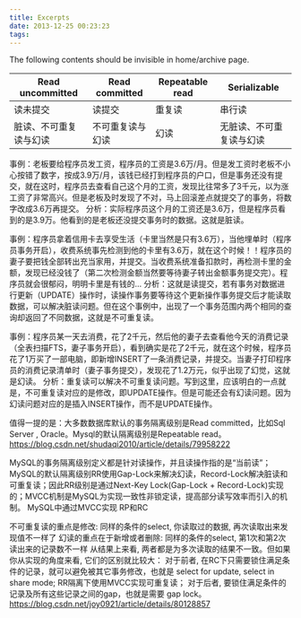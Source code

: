 ```yaml
---
title: Excerpts
date: 2013-12-25 00:23:23
tags:
---
```


The following contents should be invisible in home/archive page.

<!-- more -->

| Read uncommitted | Read committed | Repeatable read | Serializable
| ------ | ------ | ------ | ------ |
| 读未提交 | 读提交 | 重复读 | 串行读
| 脏读、不可重复读与幻读 | 不可重复读与幻读 | 幻读 |无脏读、不可重复读与幻读 |

事例：老板要给程序员发工资，程序员的工资是3.6万/月。但是发工资时老板不小心按错了数字，按成3.9万/月，该钱已经打到程序员的户口，但是事务还没有提交，就在这时，程序员去查看自己这个月的工资，发现比往常多了3千元，以为涨工资了非常高兴。但是老板及时发现了不对，马上回滚差点就提交了的事务，将数字改成3.6万再提交。
分析：实际程序员这个月的工资还是3.6万，但是程序员看到的是3.9万。他看到的是老板还没提交事务时的数据。这就是脏读。

事例：程序员拿着信用卡去享受生活（卡里当然是只有3.6万），当他埋单时（程序员事务开启），收费系统事先检测到他的卡里有3.6万，就在这个时候！！程序员的妻子要把钱全部转出充当家用，并提交。当收费系统准备扣款时，再检测卡里的金额，发现已经没钱了（第二次检测金额当然要等待妻子转出金额事务提交完）。程序员就会很郁闷，明明卡里是有钱的…
分析：这就是读提交，若有事务对数据进行更新（UPDATE）操作时，读操作事务要等待这个更新操作事务提交后才能读取数据，可以解决脏读问题。但在这个事例中，出现了一个事务范围内两个相同的查询却返回了不同数据，这就是不可重复读。

事例：程序员某一天去消费，花了2千元，然后他的妻子去查看他今天的消费记录（全表扫描FTS，妻子事务开启），看到确实是花了2千元，就在这个时候，程序员花了1万买了一部电脑，即新增INSERT了一条消费记录，并提交。当妻子打印程序员的消费记录清单时（妻子事务提交），发现花了1.2万元，似乎出现了幻觉，这就是幻读。
分析：重复读可以解决不可重复读问题。写到这里，应该明白的一点就是，不可重复读对应的是修改，即UPDATE操作。但是可能还会有幻读问题。因为幻读问题对应的是插入INSERT操作，而不是UPDATE操作。

值得一提的是：大多数数据库默认的事务隔离级别是Read committed，比如Sql Server , Oracle。Mysql的默认隔离级别是Repeatable read。
https://blog.csdn.net/shudaqi2010/article/details/79958222

MySQL的事务隔离级别定义都是针对读操作，并且读操作指的是“当前读”；MySQL的默认隔离级别RR使用Gap-Lock来解决幻读，Record-Lock解决脏读和可重复读；因此RR级别是通过Next-Key Lock(Gap-Lock + Record-Lock)实现的；MVCC机制是MySQL为实现一致性非锁定读，提高部分读写效率而引入的机制。
MySQL中通过MVCC实现 RP和RC

不可重复读的重点是修改:
同样的条件的select, 你读取过的数据, 再次读取出来发现值不一样了
幻读的重点在于新增或者删除:
同样的条件的select, 第1次和第2次读出来的记录数不一样
从结果上来看, 两者都是为多次读取的结果不一致。但如果你从实现的角度来看, 它们的区别就比较大：
对于前者, 在RC下只需要锁住满足条件的记录，就可以避免被其它事务修改，也就是 select for update, select in share mode; RR隔离下使用MVCC实现可重复读；
对于后者, 要锁住满足条件的记录及所有这些记录之间的gap，也就是需要 gap lock。
https://blog.csdn.net/joy0921/article/details/80128857




